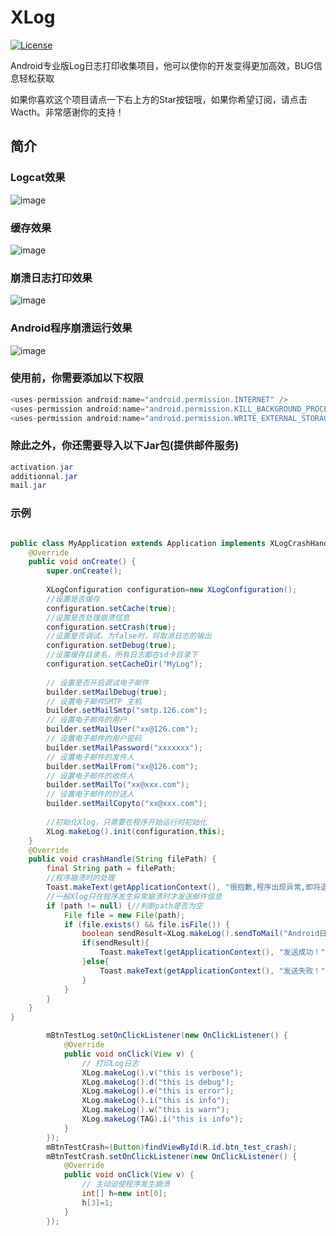 ﻿# XLog

[![License](https://img.shields.io/badge/license-Apache%202-4EB1BA.svg)](https://www.apache.org/licenses/LICENSE-2.0.html)

Android专业版Log日志打印收集项目，他可以使你的开发变得更加高效，BUG信息轻松获取

如果你喜欢这个项目请点一下右上方的Star按钮哦，如果你希望订阅，请点击Wacth。非常感谢你的支持！

## 简介

### Logcat效果

![image](https://github.com/CCwant/XLog/blob/master/doc/boot1.png)

### 缓存效果

![image](https://github.com/CCwant/XLog/blob/master/doc/boot2.png)

### 崩溃日志打印效果

![image](https://github.com/CCwant/XLog/blob/master/doc/boot3.png)

### Android程序崩溃运行效果

![image](https://github.com/CCwant/XLog/blob/master/doc/boot4.png)

### 使用前，你需要添加以下权限
``` java
<uses-permission android:name="android.permission.INTERNET" />
<uses-permission android:name="android.permission.KILL_BACKGROUND_PROCESSES" />
<uses-permission android:name="android.permission.WRITE_EXTERNAL_STORAGE" />
```

### 除此之外，你还需要导入以下Jar包(提供邮件服务)
``` java
activation.jar
additionnal.jar
mail.jar
```

### 示例
``` java

public class MyApplication extends Application implements XLogCrashHandleListener{
	@Override
	public void onCreate() {
		super.onCreate();
		
		XLogConfiguration configuration=new XLogConfiguration();
		//设置是否缓存
		configuration.setCache(true);
		//设置是否处理崩溃信息
		configuration.setCrash(true);
		//设置是否调试，为false时，将取消日志的输出
		configuration.setDebug(true);
		//设置缓存目录名，所有日志都在sd卡目录下
		configuration.setCacheDir("MyLog");
		
		// 设置是否开启调试电子邮件
		builder.setMailDebug(true);
		// 设置电子邮件SMTP 主机
		builder.setMailSmtp("smtp.126.com");
		// 设置电子邮件的用户
		builder.setMailUser("xx@126.com");
		// 设置电子邮件的用户密码
		builder.setMailPassword("xxxxxxx");
		// 设置电子邮件的发件人
		builder.setMailFrom("xx@126.com");
		// 设置电子邮件的收件人
		builder.setMailTo("xx@xxx.com");
		// 设置电子邮件的抄送人
		builder.setMailCopyto("xx@xxx.com");
		
		//初始化Xlog，只需要在程序开始运行时初始化
		XLog.makeLog().init(configuration,this);
	}
	@Override
	public void crashHandle(String filePath) {
		final String path = filePath;
		//程序崩溃时的处理
		Toast.makeText(getApplicationContext(), "很抱歉,程序出现异常,即将退出...", Toast.LENGTH_LONG).show();  
		//一般Xlog只在程序发生异常崩溃时才发送邮件信息
		if (path != null) {//判断path是否为空
			File file = new File(path);
			if (file.exists() && file.isFile()) {
				boolean sendResult=XLog.makeLog().sendToMail("Android日志","很抱歉,程序出现异常,即将退出...", file);
				if(sendResult){
					Toast.makeText(getApplicationContext(), "发送成功！",Toast.LENGTH_LONG).show();
				}else{
					Toast.makeText(getApplicationContext(), "发送失败！",Toast.LENGTH_LONG).show();
				}
			}
		}
	}
}
```

``` java
		mBtnTestLog.setOnClickListener(new OnClickListener() {
			@Override
			public void onClick(View v) {
				// 打印Log日志
				XLog.makeLog().v("this is verbose");
				XLog.makeLog().d("this is debug");
				XLog.makeLog().e("this is error");
				XLog.makeLog().i("this is info");
				XLog.makeLog().w("this is warn");
				XLog.makeLog(TAG).i("this is info");
			}
		});
		mBtnTestCrash=(Button)findViewById(R.id.btn_test_crash);
		mBtnTestCrash.setOnClickListener(new OnClickListener() {
			@Override
			public void onClick(View v) {
				// 主动迫使程序发生崩溃
				int[] h=new int[0];
				h[3]=1;
			}
		});
```







